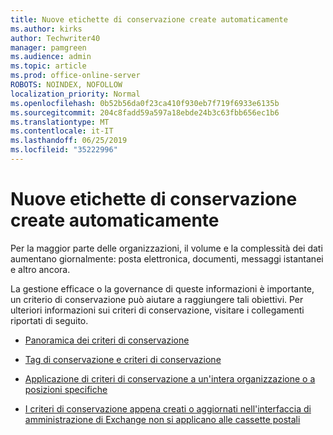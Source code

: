 ```yaml
---
title: Nuove etichette di conservazione create automaticamente
ms.author: kirks
author: Techwriter40
manager: pamgreen
ms.audience: admin
ms.topic: article
ms.prod: office-online-server
ROBOTS: NOINDEX, NOFOLLOW
localization_priority: Normal
ms.openlocfilehash: 0b52b56da0f23ca410f930eb7f719f6933e6135b
ms.sourcegitcommit: 204c8fadd59a597a18ebde24b3c63fbb656ec1b6
ms.translationtype: MT
ms.contentlocale: it-IT
ms.lasthandoff: 06/25/2019
ms.locfileid: "35222996"
---
```

# <a name="new-retention-labels-created-automatically"></a>Nuove etichette di conservazione create automaticamente

Per la maggior parte delle organizzazioni, il volume e la complessità dei dati aumentano giornalmente: posta elettronica, documenti, messaggi istantanei e altro ancora.

La gestione efficace o la governance di queste informazioni è importante, un criterio di conservazione può aiutare a raggiungere tali obiettivi. Per ulteriori informazioni sui criteri di conservazione, visitare i collegamenti riportati di seguito.

- [Panoramica dei criteri di conservazione](https://docs.microsoft.com/office365/securitycompliance/retention-policies)

- [Tag di conservazione e criteri di conservazione](https://docs.microsoft.com/exchange/security-and-compliance/messaging-records-management/retention-tags-and-policies)

- [Applicazione di criteri di conservazione a un'intera organizzazione o a posizioni specifiche](https://docs.microsoft.com/office365/securitycompliance/retention-policies#applying-a-retention-policy-to-an-entire-organization-or-specific-locations)

- [I criteri di conservazione appena creati o aggiornati nell'interfaccia di amministrazione di Exchange non si applicano alle cassette postali](https://docs.microsoft.com/alchemyinsights/retention-policies-in-exchange-admin-center-not-working)

